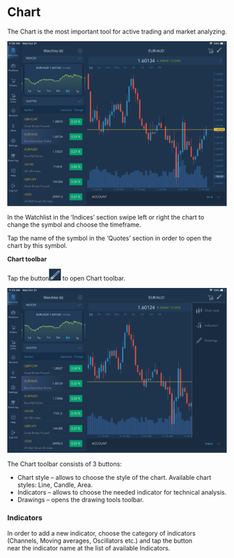 # Chart

The Chart is the most important tool for active trading and market analyzing.

![](../../../.gitbook/assets/1%20%2819%29.png)


In the Watchlist in the ‘Indices’ section swipe left or right the chart to change the symbol and choose the timeframe.

Tap the name of the symbol in the ‘Quotes’ section in order to open the chart by this symbol.

**Chart toolbar** 

Tap the button![](../../../.gitbook/assets/2%20%281%29.jpg)
to open Chart toolbar.

![](../../../.gitbook/assets/3%20%2815%29.png)


The Chart toolbar consists of 3 buttons:

* Chart style – allows to choose the style of the chart. Available chart styles: Line, Candle, Area.
* Indicators – allows to choose the needed indicator for technical analysis.
* Drawings – opens the drawing tools toolbar.

### **Indicators**

 In order to add a new indicator, choose the category of indicators \(Channels, Moving averages, Oscillators etc.\) and tap the button   
near the indicator name at the list of available Indicators.



